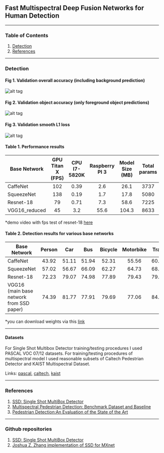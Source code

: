 ## Fast Multispectral Deep Fusion Networks for Human Detection
------

### Table of Contents
1. [Detection](#detection)
2. [References](#references)

------

### Detection 

#### Fig 1. Validation overall accuracy (including background prediction)
![alt tag](https://github.com/osin-vladimir/ms-thesis-skoltech/blob/master/notebooks/img/overall%20accuracy.png)

#### Fig 2. Validation object accuracy (only foreground object predictions)
![alt tag](https://github.com/osin-vladimir/ms-thesis-skoltech/blob/master/notebooks/img/object%20accuracy.png)

#### Fig 3. Validation smooth L1 loss 
![alt tag](https://github.com/osin-vladimir/ms-thesis-skoltech/blob/master/notebooks/img/smooth%20l1%20loss.png)

#### Table 1. Performance results 
| Base Network  | GPU Titan X (FPS)  | CPU I7-5820K | Raspberry PI 3 | Model Size (MB)| Total params|
| ------------- | :----------: | :-------------------: | :---------: | :--:  | :---: |
| CaffeNet      | 102          |      0.39             |    2.6      | 26.1  | 3737  |
| SqueezeNet    | 138          |      0.19             |    1.7      | 17.8  | 5080  |
| Resnet-18     | 79           |      0.71             |    7.3      | 58.6  | 7225  |
| VGG16_reduced | 45           |      3.2              |    55.6     | 104.3 | 8633  |

*demo video with fps test of resnet-18 [here](https://www.youtube.com/watch?v=QvC_bejEtzY) 

#### Table 2. Detection results for various base networks
|Base Network                       | Person | Car  | Bus | Bicycle | Motorbike | Train | Aeroplane | mAP |
| --------------------------------- | :----: | :--: | :---: | :---: | :---: | :---: | :---: | :---: |
|CaffeNet                           | 43.92 | 51.11 | 51.94 | 52.31 | 55.56 | 60.44 | 49.37 | 40.56 |
|SqueezeNet                         | 57.02 | 56.67 | 66.09 | 62.27 | 64.73 | 68.42 | 56.71 | 51.68 |
|Resnet-18                          | 72.23 | 79.07 | 74.98 | 77.89 | 79.43 | 79.24 | 70.98 | 67.15 |
|VGG16 (main base network from SSD paper) | 74.39 | 81.77 | 77.91 | 79.69 | 77.06 | 84.01 | 72.15 | 71.57 |

*you can download weights via this [link](https://goo.gl/Uwyom7) 

------
#### Datasets
For Single Shot Multibox Detector training/testing procedures I used PASCAL VOC 07/12 datasets.
For training/testing procedures of multispectral model I used reasonable subsets of Caltech Pedestrian Detector and KAIST Multispectral Dataset.

Links: [pascal](http://host.robots.ox.ac.uk:8080/pascal/VOC/voc2007/index.html), [caltech](https://www.vision.caltech.edu/Image_Datasets/CaltechPedestrians/), [kaist](https://sites.google.com/site/pedestrianbenchmark/)

------
### References 
1. [SSD: Single Shot MultiBox Detector](https://arxiv.org/abs/1512.02325)
2. [Multispectral Pedestrian Detection: Benchmark Dataset and Baseline](https://goo.gl/ZF9v6r)
3. [Pedestrian Detection:An Evaluation of the State of the Art](https://goo.gl/oMjBFq)

------
### Github repositories
1. [SSD: Single Shot MultiBox Detector](https://github.com/weiliu89/caffe/tree/ssd)
2. [Joshua Z. Zhang implementation of SSD for MXnet](https://github.com/zhreshold/mxnet-ssd)



